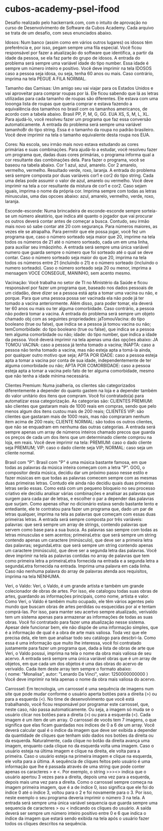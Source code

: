 # cubos-academy-psel-ifood

Desafio realizado pelo hackerrank.com, com o intuito de aprovação no curso de Desenvolvimento de Software da Cubos Academy.
Cada arquivo se trata de um desafio, com seus enunciados abaixo.

Idosos:
Num banco (assim como em vários outros lugares) os idosos têm preferência e, por isso, pegam sempre uma fila especial. Você ficou responsável por fazer a atualização do software que identifica, a partir da idade da pessoa, se ela faz parte do grupo de idosos. A entrada do problema será sempre uma variável idade do tipo number. Essa idade é sempre um número inteiro e positivo. Você deve imprimir na tela IDOSOS caso a pessoa seja idosa, ou seja, tenha 60 anos ou mais. Caso contrário, imprima na tela PEGUE A FILA NORMAL.

Tamanho das Camisas:
Um amigo seu vai viajar para os Estados Unidos e vai aproveitar para comprar roupas por lá. Ele ficou sabendo que lá as letras utilizadas para cada tamanho de roupas são diferentes. Ele estava com uma looonga lista de roupas que queria comprar e estava fazendo a equivalência dos tamanhos no brasil com os tamanhos americanos, de acordo com a tabela abaixo. Brasil PP, P, M, G, GG. EUA XS, S, M, L, XL. Para ajudá-lo, você resolveu fazer um programa que faz essa conversão automaticamente. A entrada do problema será sempre uma variável tamanhoBr do tipo string. Essa é o tamanho da roupa no padrão brasileiro. Você deve imprimir na tela o tamanho equivalente desta roupa nos EUA.

Cores:
Na escola, seu irmão mais novo estava estudando as cores primárias e suas combinações. Para ajudá-lo a estudar, você resolveu fazer um programa que, dadas duas cores primárias, o programa informa qual a cor resultante das combinações dela. Para fazer o programa, você se baseou na tabela abaixo. Cor 1 azul, azul, amarelo. Cor 2 amarelo, vermelho, vermelho. Resultado verde, roxo, laranja. A entrada do problema será sempre composta por duas variáveis cor1 e cor2 do tipo string. Cada uma delas pode assumir o valor de azul, amarelo ou vermelho. Você deve imprimir na tela a cor resultante da mistura de cor1 e cor2. Caso sejam iguais, imprima o nome da própria cor. Imprima sempre com todas as letras minusculas, uma das opcoes abaixo: azul, amarelo, vermelho, verde, roxo, laranja.

Esconde-esconde:
Numa brincadeira de esconde-esconde sempre sorteia-se um número aleatório, que indica até quanto o jogador que vai procurar os outros deverá contar antes de começar a busca. Contudo, seu irmão mais novo só sabe contar até 20 com segurança. Para números maiores, as vezes ele se atrapalha. Para permitir que ele possa jogar, você fez um programa que, caso o número sorteado seja maior que 20, imprime na tela todos os números de 21 até o número sorteado, cada um em uma linha, para auxiliar seu irmãozinho. A entrada será sempre uma única variável numero que guarda sempre o número que foi sorteado até o qual se deve contar. Caso o número sorteado seja maior do que 20, imprima na tela todos os números entre 21 (incluindo o 21) e o número sorteado (incluindo o numero sorteado). Caso o número sorteado seja 20 ou menor, imprima a mensagem VOCE CONSEGUE, MANINHO, sem acento mesmo.

Vacinação:
Você trabalha no setor de TI no Ministério da Saúde e ficou responsável por fazer um programa que, baseado nos dados pessoais de um cidadão, deve dizer se a pessoa está apta a tomar uma vacina ou não, e porque. Para que uma pessoa possa ser vacinada ela não pode já ter tomado a vacina anteriormente. Além disso, para poder tomar, ela deverá ter 60 anos ou mais ou ter alguma comorbidade. Caso contrário, a pessoa não poderá tomar a vacina. A entrada do problema será sempre um objeto chamado obj com as seguintes propriedades: jaTomouVacina: do tipo booleano (true ou false), que indica se a pessoa já tomou vacina ou não; temComorbidade: do tipo booleano (true ou false), que indica se a pessoa tem alguma comorbidade ou não; idade: do tipo number, que indica a idade da pessoa. Você deverá imprimir na tela apenas uma das opções abaixo: JA TOMOU VACINA: caso a pessoa já tenha tomado a vacina; INAPTA: caso a pessoa não tenha tomado a vacina, mas não esteja apta a tomá-la ainda, por qualquer outro motivo que seja; APTA POR IDADE: caso a pessoa esteja apta a tomar a vacina por conta de sua idade, independentemente de ter alguma comorbidade ou não; APTA POR COMORBIDADE: caso a pessoa esteja apta a tomar a vacina pelo fato de ter alguma comorbidade, mesmo que não tenha a idade mínima necessária.

Clientes Premium:
Numa joalheria, os clientes são categorizados diferentemente a depender do quanto gastem na loja e a depender também do valor unitário dos itens que compram. Você foi contratado(a) para automatizar essa categorização. As categorias são: CLIENTES PREMIUM: são clientes que gastaram mais de 1000 reais em compras, sendo que pelo menos algum dos itens custou mais de 200 reais; CLIENTES VIP: são clientes que gastaram mais de 1000 reais, mas não compraram nenhum item acima de 200 reais; CLIENTE NORMAL: são todos os outros clientes, que não se enquadram em nenhuma das outras categorias. A entrada será sempre apenas um array de números inteiros chamado precos que guarda os preços de cada um dos itens que um determinado cliente comprou na loja, em reais. Você deve imprimir na tela: PREMIUM: caso o dado cliente seja PREMIUM; VIP: caso o dado cliente seja VIP; NORMAL: caso seja um cliente normal.

Brasil com "P":
Brasil com "P" é uma música bastante famosa, em que todas as palavras da música inteira começam com a letra "P". GOG, o compositor desta música, decidiu dar um próximo passo nesse estilo e fazer músicas em que todas as palavras comecem sempre com as mesmas duas primeiras letras. Contudo ele ainda não decidiu quais duas primeiras letras serão essas. Como está com um pequeno bloqueio no seu processo criativo ele decidiu analisar várias combinações e analisar as palavras que surgem para cada par de letras, e escolher o par a depender das palavras que surjam. Como apenas olhar no dicionário estava sendo bastante lento e entediante, ele te contratou para fazer um programa que, dado um par de letras qualquer, imprima na tela as palavras que começam com essas duas primeiras letras. A entrada será sempre composta por três variáveis: palavras: que será sempre um array de strings, contendo palavras que servem como base para a sua busca. As palavras sao sempre com todas as letras minusculas e sem acentos; primeiraLetra: que será sempre um string contendo apenas um caractere (minúsculo), que deve ser a primeira letra das palavras; segundaLetra: que será sempre um string contendo apenas um caractere (minúsculo), que deve ser a segunda letra das palavras. Você deve imprimir na tela as palavras contidas no array de palavras que tem como primeira letra a primeiraLetra fornecida na entrada e a segunda letra a segundaLetra fornecida na entrada. Imprima uma palavra em cada linha. Caso não nenhuma palavra do array de palavras atenda aos requisitos, imprima na tela NENHUMA.

Veri, o Valdo:
Veri, o Valdo, é um grande artista e também um grande colecionador de obras de artes. Por isso, ele catalogou todas suas obras de artes, guardando as informações principais, como nome, artista e valor. Como Veri, o Valdo é também muito ocupado, ele têm vários agentes pelo mundo que buscam obras de artes perdidas ou esquecidas por aí e tentam comprá-las. Por isso, para manter seu acertvo sempre atualizado, verivaldo tem um sistema apenas para armazenar as informações de todas as suas obras. Você foi contratado para fazer uma atualização nesse sistema. Apesar dele funcionar bem, ele não dispõe de uma informação simples, que é a informação de qual é a obra de arte mais valiosa. Toda vez que ele precisa dela, ele tem que analisar todo seu catálogo para descbri-la. Como essa é uma informação que muito lhe interessa, você foi contratado justamente para fazer um programa que, dada a lista de obras de arte que Veri, o Valdo possui, imprima na tela o nome da obra mais valiosa de seu acervo. A entrada será sempre uma única variável obras que é um array de objetos, em que cada um dos objetos é uma das obras do acervo de verivaldo. Cada item deste array tem sempre o formato abaixo:  
{
        nome: "Monalisa",
        autor: "Lenardo Da Vinci",
        valor: 1250000000000
}
Você deve imprimir na tela apenas o nome da obra mais valiosa do acervo.

Carrossel:
Em tecnologia, um carrossel é uma sequência de imagens num site que pode mudar conforme o usuário aperta botões para a direita (>) ou para a esquerda (<). No time de desenvolvimento que você está trabalhando, você ficou responsável por programar este carrossel, que, neste caso, não passa automaticamente. Ou seja, a imagem só muda se o usuário clicar nos botões para a direita (>) ou para a esquerda (<). Cada imagem é um item de um array. O carrossel de vocês tem 7 imagens, o que significa que elas ficam guardadas nos índices de 0 a 6 de um array. Você deverá calcular qual é o índice da imagem que deve ser exibida a depender da quantidade de cliques que tenham sido dados nos botões da direita ou da esquerda. Naturalmente, cada clique no botão da direita avança uma imagem, enquanto cada clique no da esquerda volta uma imagem. Caso o usuário esteja na última imagem e clique na direita, ele volta para a primeira. Caso o usuário esteja na primeira imagem e clique na esquerda, ele volta para a última. A sequência de cliques feitos pelo usuário é uma informação que lhe é passada através de uma string que pode conter apenas os caracteres > e <. Por exemplo, o string >>><> indica que o usuário apertou 3 vezes para a direita, depois uma vez para a esquerda, depois mais uma vez para a direita. Como o carrossel sempre começa na imagem primeira imagem, que é a de índice 0, isso significa que ele foi do índice 0 até o índice 3, voltou para o 2 e foi novamente para o 3. Por isso, neste exemplo o seu programa deveria imprimir o número 3 na tela. A entrada será sempre uma única variável sequencia que guarda sempre uma sequencia de caracteres > ou < indicando os cliques do usuário. A saída deverá ser sempre um número inteiro positivo entre 0 e 6 que indica o índice da imagem que estará sendo exibida na tela após o usuário fazer todos os cliques descritos na sequência.

